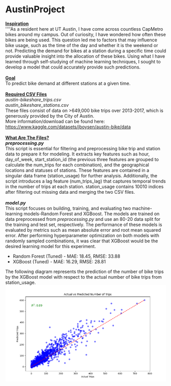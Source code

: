# AustinProject
<ins>**Inspiration**</ins></br>
''''As a resident here at UT Austin, I have come across countless CapMetro bikes around my campus. 
Out of curiosity, I have wondered how often these bikes are being used. This question led
me to factors that may influence bike usage, such as the time of the day and whether it is the weekend
or not. Predicting the demand for bikes at a station during a specific time could provide valuable
insight into the allocation of these bikes. Using what I have learned through self-studying of machine
learning techniques, I sought to develop a model that could accurately provide such predictions.</br></br>
<ins>**Goal**</ins></br>
  To predict bike demand at different stations at a given time. </br></br>
<ins>**Required CSV Files**</ins></br>
*austin-bikeshare_trips.csv* </br>
*austin_bikeshare_stations.csv* </br>
  These files consist of data on >649,000 bike trips over 2013-2017, which is generously provided by the City of Austin. </br>
More information/download can be found here: https://www.kaggle.com/datasets/jboysen/austin-bike/data </br></br>
<ins>**What Are The Files?**</ins></br>
***preprocessing.py*** </br>
  This script is essential for filtering and preprocessing bike trip and station data to prepare it for modeling. 
It extracts key features such as hour, day_of_week, start_station_id (the previous three features are
grouped to calculate the num_trips for each combination), and the geographical locations and statuses 
of stations. These features are contained in a singular data frame (station_usage) for further analysis. 
Additionally, the script introduces a lag feature (num_trips_lag) that captures temporal trends in the number of trips 
at each station. station_usage contains 10010 indices after filtering out missing data and merging the two CSV files. </br></br>
***model.py*** </br>
  This script focuses on building, training, and evaluating two machine-learning models-Random Forest and XGBoost. 
The models are trained on data preprocessed from *preprocessing.py* and use an 80-20 data split for the training
and test set, respectively. The performance of these models is evaluated by metrics such as mean absolute error
and root mean squared error. After performing hyperparameter optimization on both models with randomly sampled
combinations, it was clear that XGBoost would be the desired learning model for this experiment. </br>
* Random Forest (Tuned) - MAE: 18.45, RMSE: 33.88 </br>
* XGBoost (Tuned) - MAE: 16.29, RMSE: 28.81 </br>

The following diagram represents the prediction of the number of bike trips by the XGBoost model with respect to the actual
number of bike trips from station_usage. </br>
![alt text](https://github.com/TonyHuynh-lab/AustinProject/blob/main/XGBoostPrediction.png?raw=true)

